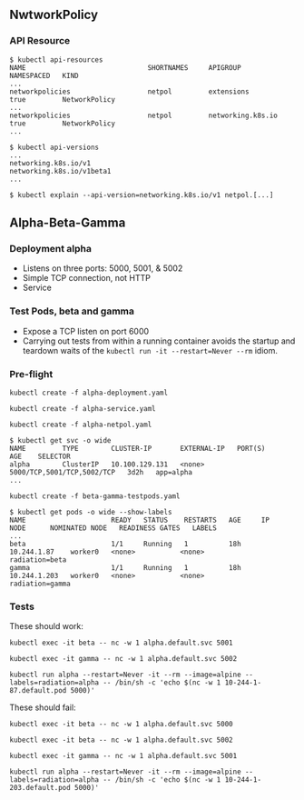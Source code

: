 ## NwtworkPolicy


### API Resource

```{text}
$ kubectl api-resources
NAME                              SHORTNAMES     APIGROUP                       NAMESPACED   KIND
...
networkpolicies                   netpol         extensions                     true         NetworkPolicy
...
networkpolicies                   netpol         networking.k8s.io              true         NetworkPolicy
...
```

```{text}
$ kubectl api-versions
...
networking.k8s.io/v1
networking.k8s.io/v1beta1
...
```

```{text}
$ kubectl explain --api-version=networking.k8s.io/v1 netpol.[...]
```


## Alpha-Beta-Gamma

### Deployment alpha

* Listens on three ports: 5000, 5001, & 5002
* Simple TCP connection, not HTTP
* Service 

### Test Pods, beta and gamma

* Expose a TCP listen on port 6000
* Carrying out tests from within a running container avoids the startup and teardown waits of the `kubectl run -it --restart=Never --rm` idiom.


### Pre-flight


```{text}
kubectl create -f alpha-deployment.yaml
```

```{text}
kubectl create -f alpha-service.yaml
```

```{text}
kubectl create -f alpha-netpol.yaml
```

```{text}
$ kubectl get svc -o wide
NAME         TYPE        CLUSTER-IP       EXTERNAL-IP   PORT(S)                      AGE    SELECTOR
alpha        ClusterIP   10.100.129.131   <none>        5000/TCP,5001/TCP,5002/TCP   3d2h   app=alpha
...
```

```{text}
kubectl create -f beta-gamma-testpods.yaml
```

```{text}
$ kubectl get pods -o wide --show-labels
NAME                     READY   STATUS    RESTARTS   AGE     IP             NODE      NOMINATED NODE   READINESS GATES   LABELS
...
beta                     1/1     Running   1          18h     10.244.1.87    worker0   <none>           <none>            radiation=beta
gamma                    1/1     Running   1          18h     10.244.1.203   worker0   <none>           <none>            radiation=gamma
```

### Tests

These should work:

```{text}
kubectl exec -it beta -- nc -w 1 alpha.default.svc 5001
```

```{text}
kubectl exec -it gamma -- nc -w 1 alpha.default.svc 5002
```

```{text}
kubectl run alpha --restart=Never -it --rm --image=alpine --labels=radiation=alpha -- /bin/sh -c 'echo $(nc -w 1 10-244-1-87.default.pod 5000)'
```

These should fail:

```{text}
kubectl exec -it beta -- nc -w 1 alpha.default.svc 5000
```

```{text}
kubectl exec -it beta -- nc -w 1 alpha.default.svc 5002
```

```{text}
kubectl exec -it gamma -- nc -w 1 alpha.default.svc 5001
```

```{text}
kubectl run alpha --restart=Never -it --rm --image=alpine --labels=radiation=alpha -- /bin/sh -c 'echo $(nc -w 1 10-244-1-203.default.pod 5000)'
```

